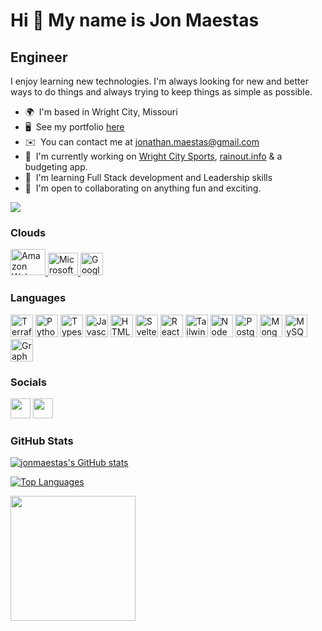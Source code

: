 Hi 👋 My name is Jon Maestas
============================

Engineer
--------

I enjoy learning new technologies. I'm always looking for new and better ways to do things and always trying to keep things as simple as possible.

* 🌍  I'm based in Wright City, Missouri
* 🖥️  See my portfolio [here](http://jonmaestas.com)
* ✉️  You can contact me at [jonathan.maestas@gmail.com](mailto:jonathan.maestas@gmail.com)
* 🚀  I'm currently working on [Wright City Sports](https://wrightcitysports.org), [rainout.info](https://rainout.info) & a budgeting app.
* 🧠  I'm learning Full Stack development and Leadership skills
* 🤝  I'm open to collaborating on anything fun and exciting.

<a href="https://www.github.com/jonmaestas" target="_blank" rel="noreferrer"><img
src="https://img.shields.io/github/followers/jonmaestas?logo=github&style=for-the-badge&color=0891b2&labelColor=1c1917" /></a>

### Clouds
<p align="left">
  <a href="https://aws.amazon.com/" target="_blank" rel="noreferrer">
    <img src="https://miro.medium.com/max/600/1*W02WEmR0_JeJXfLWN2zHwQ.png" width="56" height="42" alt="Amazon Web Services" />
  </a>
  <a href="https://azure.microsoft.com/en-us/" target="_blank" rel="noreferrer">
    <img src="https://azurecomcdn.azureedge.net/cvt-52c494977aadfc830486f221326086e5b577f68114a1571049f851e95453de89/svg/azure.svg" width="48" height="36" alt="Microsoft Azure" />
  </a>
  <a href="https://cloud.google.com" target="_blank" rel="noreferrer">
    <img src="https://www.ucloudstore.com/wp-content/uploads/2021/09/gcp-02.png" width="36" height="36" alt="Google Cloud Platform" />
  </a>
</p>


### Languages
<p align="left">
<a href="https://www.terraform.io/" target="_blank" rel="noreferrer"><img src="https://www.hashicorp.com/_next/static/media/color.d7bf990e.svg" width="36" height="36" alt="Terraform" /></a>
<a href="https://www.python.org/" target="_blank" rel="noreferrer"><img src="https://raw.githubusercontent.com/danielcranney/readme-generator/main/public/icons/skills/python-colored.svg" width="36" height="36" alt="Python" /></a>
<a href="https://www.typescriptlang.org/" target="_blank" rel="noreferrer"><img src="https://raw.githubusercontent.com/danielcranney/readme-generator/main/public/icons/skills/typescript-colored.svg" width="36" height="36" alt="Typescript" /></a>
<a href="https://developer.mozilla.org/en-US/docs/Web/JavaScript" target="_blank" rel="noreferrer"><img src="https://raw.githubusercontent.com/danielcranney/readme-generator/main/public/icons/skills/javascript-colored.svg" width="36" height="36" alt="Javascript" /></a>
<a href="https://developer.mozilla.org/en-US/docs/Glossary/HTML5" target="_blank" rel="noreferrer"><img src="https://raw.githubusercontent.com/danielcranney/readme-generator/main/public/icons/skills/html5-colored.svg" width="36" height="36" alt="HTML5" /></a>
<a href="https://svelte.dev/" target="_blank" rel="noreferrer"><img src="https://raw.githubusercontent.com/danielcranney/readme-generator/main/public/icons/skills/svelte-colored.svg" width="36" height="36" alt="Svelte" /></a>
<a href="https://reactjs.org/" target="_blank" rel="noreferrer"><img src="https://raw.githubusercontent.com/danielcranney/readme-generator/main/public/icons/skills/react-colored.svg" width="36" height="36" alt="React" /></a>
<a href="https://tailwindcss.com/" target="_blank" rel="noreferrer"><img src="https://raw.githubusercontent.com/danielcranney/readme-generator/main/public/icons/skills/tailwindcss-colored.svg" width="36" height="36" alt="TailwindCSS" /></a>
<a href="https://nodejs.org/en/" target="_blank" rel="noreferrer"><img src="https://raw.githubusercontent.com/danielcranney/readme-generator/main/public/icons/skills/nodejs-colored.svg" width="36" height="36" alt="NodeJS" /></a>
<a href="https://www.postgresql.org/" target="_blank" rel="noreferrer"><img src="https://raw.githubusercontent.com/danielcranney/readme-generator/main/public/icons/skills/postgresql-colored.svg" width="36" height="36" alt="PostgreSQL" /></a>
<a href="https://www.mongodb.com/" target="_blank" rel="noreferrer"><img src="https://raw.githubusercontent.com/danielcranney/readme-generator/main/public/icons/skills/mongodb-colored.svg" width="36" height="36" alt="MongoDB" /></a>
<a href="https://www.mysql.com/" target="_blank" rel="noreferrer"><img src="https://raw.githubusercontent.com/danielcranney/readme-generator/main/public/icons/skills/mysql-colored.svg" width="36" height="36" alt="MySQL" /></a>
<a href="https://graphql.org/" target="_blank" rel="noreferrer"><img src="https://raw.githubusercontent.com/danielcranney/readme-generator/main/public/icons/skills/graphql-colored.svg" width="36" height="36" alt="GraphQL" /></a>
</p>


### Socials

<p align="left"> <a href="https://www.github.com/jonmaestas" target="_blank" rel="noreferrer"><img src="https://raw.githubusercontent.com/danielcranney/readme-generator/main/public/icons/socials/github-dark.svg" width="32" height="32" /></a> <a href="https://www.linkedin.com/in/jonmaestas/" target="_blank" rel="noreferrer"><img src="https://raw.githubusercontent.com/danielcranney/readme-generator/main/public/icons/socials/linkedin.svg" width="32" height="32" /></a></p>


### GitHub Stats

<a href="http://www.github.com/jonmaestas"><img src="https://github-readme-stats.vercel.app/api?username=jonmaestas&show_icons=true&hide=stars,&count_private=true&title_color=0891b2&text_color=ffffff&icon_color=0891b2&bg_color=1c1917&hide_border=true&show_icons=true" alt="jonmaestas's GitHub stats" /></a>

<a href="https://github.com/jonmaestas" align="left"><img src="https://github-readme-stats.vercel.app/api/top-langs/?username=jonmaestas&langs_count=10&title_color=0891b2&text_color=ffffff&icon_color=0891b2&bg_color=1c1917&hide_border=true&locale=en&custom_title=Top%20%Languages" alt="Top Languages" /></a>

<a href="https://www.buymeacoffee.com/jonmaestas"><img src="https://cdn.buymeacoffee.com/buttons/v2/default-yellow.png" width="200" /></a>
